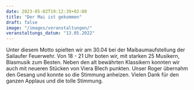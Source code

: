 ```yaml
---
date: 2023-05-02T19:12:39+02:00
title: "Der Mai ist gekommen"
draft: false
image: "/images/veranstaltungen/"
veranstaltungs_datum: "13.05.2022"
---
```




Unter diesem Motto spielten wir am 30.04 bei der Maibaumaufstellung der Sailaufer Feuerwehr. Von 18 - 21 Uhr boten wir, mit starken 25 Musikern, Blasmusik zum Besten. 
Neben den alt bewährten Klassikern konnten wir auch mit neueren Stücken von Viera Blech punkten. Unser Roger übernahm den Gesang und konnte so die Stimmung anheizen. Vielen Dank für den ganzen Applaus und die tolle Stimmung.